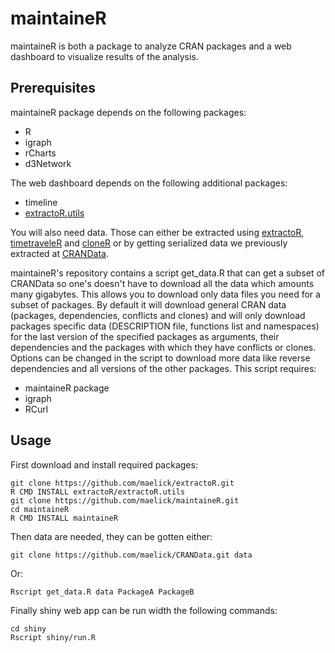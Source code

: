 maintaineR
==========

maintaineR is both a package to analyze CRAN packages and a web
dashboard to visualize results of the analysis.


Prerequisites
-------------

maintaineR package depends on the following packages:

* R
* igraph
* rCharts
* d3Network

The web dashboard depends on the following additional packages:

* timeline
* [extractoR.utils](https://github.com/maelick/extractoR/tree/utils)

You will also need data. Those can either be extracted using
[extractoR](https://github.com/maelick/extractoR),
[timetraveleR](https://github.com/maelick/timetraveleR) and
[cloneR](https://github.com/maelick/cloneR) or by getting serialized
data we previously extracted at
[CRANData](https://github.com/maelick/CRANData).

maintaineR's repository contains a script get_data.R that can get a
subset of CRANData so one's doesn't have to download all the data
which amounts many gigabytes. This allows you to download only data
files you need for a subset of packages. By default it will download
general CRAN data (packages, dependencies, conflicts and clones) and
will only download packages specific data (DESCRIPTION file, functions
list and namespaces) for the last version of the specified packages as
arguments, their dependencies and the packages with which they have
conflicts or clones. Options can be changed in the script to download
more data like reverse dependencies and all versions of the other
packages. This script requires:

* maintaineR package
* igraph
* RCurl

Usage
-----

First download and install required packages:

```shell
git clone https://github.com/maelick/extractoR.git
R CMD INSTALL extractoR/extractoR.utils
git clone https://github.com/maelick/maintaineR.git
cd maintaineR
R CMD INSTALL maintaineR
```

Then data are needed, they can be gotten either:

```shell
git clone https://github.com/maelick/CRANData.git data
```

Or:

```shell
Rscript get_data.R data PackageA PackageB
```

Finally shiny web app can be run width the following commands:

```shell
cd shiny
Rscript shiny/run.R
```
